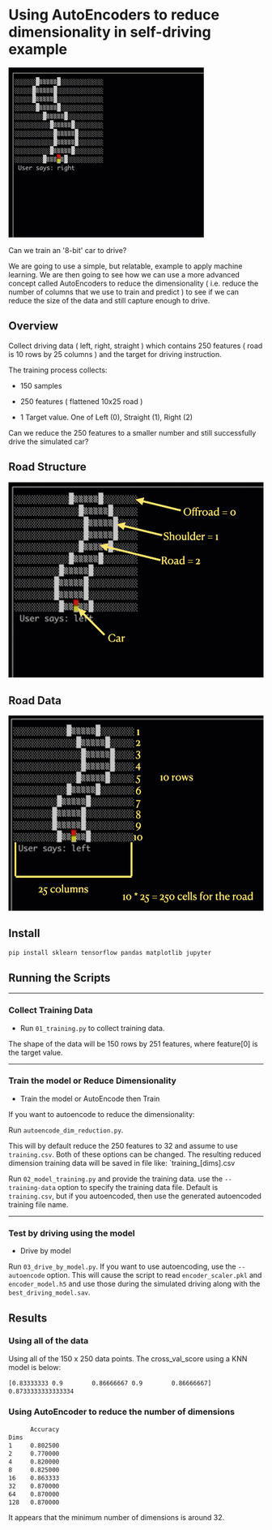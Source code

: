 # Using AutoEncoders to reduce dimensionality in self-driving example

![DrivingSample](./images/driving_sample.gif)

Can we train an '8-bit' car to drive?

We are going to use a simple, but relatable, example to apply machine learning.  We are then going to see how we can use a more advanced concept called AutoEncoders to reduce the dimensionality ( i.e. reduce the number of columns that we use to train and predict ) to see if we can reduce the size of the data and still capture enough to drive.

## Overview

Collect driving data ( left, right, straight ) which contains 250 features ( road is 10 rows by 25 columns ) and the target for driving instruction.

The training process collects:

* 150 samples

* 250 features ( flattened 10x25 road )

* 1 Target value.  One of Left (0), Straight (1), Right (2) 

Can we reduce the 250 features to a smaller number and still successfully drive the simulated car?

## Road Structure

![RA](./images/road_anatomy.png)

## Road Data

![RD](./images/road_data.png)

## Install

```shell
pip install sklearn tensorflow pandas matplotlib jupyter
```

## Running the Scripts

---
### Collect Training Data

* Run `01_training.py` to collect training data.

The shape of the data will be 150 rows by 251 features, where feature[0] is the target value.

---

### Train the model or Reduce Dimensionality

* Train the model or AutoEncode then Train

If you want to autoencode to reduce the dimensionality:

Run `autoencode_dim_reduction.py`.

This will by default reduce the 250 features to 32 and assume to use `training.csv`.  Both of these options can be changed.  The resulting reduced dimension training data will be saved in file like: `training_[dims].csv

Run `02_model_training.py` and provide the training data.  use the `--training-data` option to specify the training data file.  Default is `training.csv`, but if you autoencoded, then use the generated autoencoded training file name.

---

### Test by driving using the model

* Drive by model

Run `03_drive_by_model.py`.  If you want to use autoencoding, use the `--autoencode` option.  This will cause the script to read `encoder_scaler.pkl` and `encoder_model.h5` and use those during the simulated driving along with the `best_driving_model.sav`.


## Results

### Using all of the data

Using all of the 150 x 250 data points.  The cross_val_score using a KNN model is below:

```text
[0.83333333 0.9        0.86666667 0.9        0.86666667] 0.8733333333333334
```

### Using AutoEncoder to reduce the number of dimensions

```text
      Accuracy
Dims          
1     0.802500
2     0.770000
4     0.820000
8     0.825000
16    0.863333
32    0.870000
64    0.870000
128   0.870000
```

It appears that the minimum number of dimensions is around 32.

